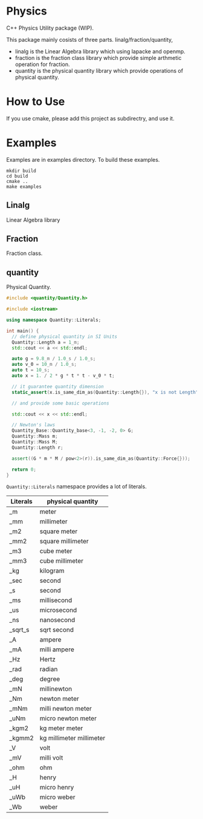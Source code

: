 # Physics

C++ Physics Utility package (WIP).

This package mainly cosists of three parts. linalg/fraction/quantity,

- linalg is the Linear Algebra library which using lapacke and openmp.
- fraction is the fraction class library which provide simple arthmetic operation
for fraction.
- quantity is the physical quantity library which provide operations of physical
quantity.

# How to Use
If you use cmake, please add this project as subdirectry, and use it.

# Examples
Examples are in examples directory. To build these examples.
```
mkdir build
cd build
cmake ..
make examples
```

## Linalg
Linear Algebra library

## Fraction
Fraction class.

## quantity
Physical Quantity.

```cpp
#include <quantity/Quantity.h>

#include <iostream>

using namespace Quantity::Literals;

int main() {
  // define physical quantity in SI Units
  Quantity::Length a = 1_m;
  std::cout << a << std::endl;

  auto g = 9.8_m / 1.0_s / 1.0_s;
  auto v_0 = 10_m / 1.0_s;
  auto t = 10_s;
  auto x = 1. / 2 * g * t * t - v_0 * t;

  // it guarantee quantity dimension
  static_assert(x.is_same_dim_as(Quantity::Length{}), "x is not Length");

  // and provide some basic operations

  std::cout << x << std::endl;

  // Newton's laws
  Quantity_Base::Quantity_base<3, -1, -2, 0> G;
  Quantity::Mass m;
  Quantity::Mass M;
  Quantity::Length r;

  assert((G * m * M / pow<2>(r)).is_same_dim_as(Quantity::Force{}));

  return 0;
}
```

`Quantity::Literals` namespace provides a lot of literals.

|  Literals      |    physical quantity       |
| ------------- |-------------  |
|_m| meter|
|_mm| millimeter|
|_m2| square meter |
|_mm2| square millimeter |
|_m3| cube meter|
|_mm3| cube millimeter|
|_kg| kilogram|
|_sec| second|
|_s| second|
|_ms| millisecond|
|_us| microsecond|
|_ns| nanosecond|
|_sqrt_s| sqrt second|
|_A| ampere|
|_mA| milli ampere|
|_Hz| Hertz|
|_rad| radian|
|_deg| degree|
|_mN| millinewton|
|_Nm| newton meter|
|_mNm| milli newton meter|
|_uNm| micro newton meter|
|_kgm2| kg meter meter|
|_kgmm2| kg millimeter millimeter|
|_V| volt|
|_mV| milli volt|
|_ohm| ohm|
|_H| henry|
|_uH| micro henry|
|_uWb| micro weber|
|_Wb| weber|
